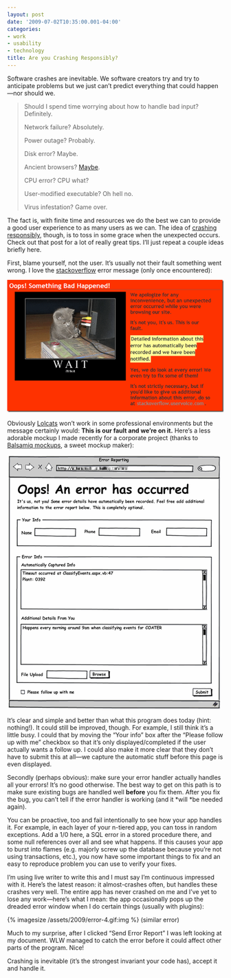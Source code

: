 ```yaml
---
layout: post
date: '2009-07-02T10:35:00.001-04:00'
categories:
- work
- usability
- technology
title: Are you Crashing Responsibly?
---
```


Software crashes are inevitable. We software creators try and try to anticipate problems but we just can’t predict everything that could happen—nor should we. 

> Should I spend time worrying about how to handle bad input? Definitely.   
> 
> Network failure? Absolutely.  
> 
> Power outage? Probably.   
> 
> Disk error? Maybe.  
> 
> Ancient browsers? [Maybe](../../2009/06/troubleshooting-elusive-site-slow-down.html).  
> 
> CPU error? CPU what?  
> 
> User-modified executable? Oh hell no.  
> 
> Virus infestation? Game over.

The fact is, with finite time and resources we do the best we can to provide a good user experience to as many users as we can. The idea of [crashing responsibly](http://www.codinghorror.com/blog/archives/001118.html), though, is to toss in some grace when the unexpected occurs. Check out that post for a lot of really great tips. I’ll just repeat a couple ideas briefly here.

First, blame yourself, not the user. It’s usually not their fault something went wrong. I love the [stackoverflow](http://stackoverflow.com/) error message (only once encountered):

![](/assets/2009/gooderrorpage7.png) 

Obviously [Lolcats](http://icanhascheezburger.com/) won’t work in some professional environments but the message certainly would: **This is our fault and we’re on it.** Here’s a less adorable mockup I made recently for a corporate project (thanks to [Balsamiq mockups](http://www.balsamiq.com/products/mockups/examples), a sweet mockup maker):  

![](/assets/2009/ErrorPageMockup.png) 

It’s clear and simple and better than what this program does today (hint: nothing!). It could still be improved, though. For example, I still think it’s a little busy. I could that by moving the “Your info” box after the “Please follow up with me” checkbox so that it’s only displayed/completed if the user actually wants a follow up. I could also make it more clear that they don’t have to submit this at all—we capture the automatic stuff before this page is even displayed.

Secondly (perhaps obvious): make sure your error handler actually handles all your errors! It’s no good otherwise. The best way to get on this path is to make sure existing bugs are handled well **before** you fix them. After you fix the bug, you can’t tell if the error handler is working (and it *will *be needed again).

You can be proactive, too and fail intentionally to see how your app handles it. For example, in each layer of your n-tiered app, you can toss in random exceptions. Add a 1/0 here, a SQL error in a stored procedure there, and some null references over all and see what happens. If this causes your app to burst into flames (e.g. majorly screw up the database because you’re not using transactions, etc.), you now have some important things to fix and an easy to reproduce problem you can use to verify your fixes.

I’m using live writer to write this and I must say I’m continuous impressed with it. Here’s the latest reason: it almost-crashes often, but handles these crashes very well. The entire app has never crashed on me and I’ve yet to lose any work—here’s what I mean: the app occasionally pops up the dreaded error window when I do certain things (usually with plugins):  

{% imagesize /assets/2009/error-4.gif:img %}
(similar error) 

Much to my surprise, after I clicked “Send Error Report” I was left looking at my document. WLW managed to catch the error before it could affect other parts of the program. Nice!

Crashing is inevitable (it’s the strongest invariant your code has), accept it and handle it.